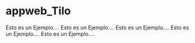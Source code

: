 # appweb_Tilo
Esto es un Ejemplo....
Esto es un Ejemplo....
Esto es un Ejemplo....
Esto es un Ejemplo....
Esto es un Ejemplo....
